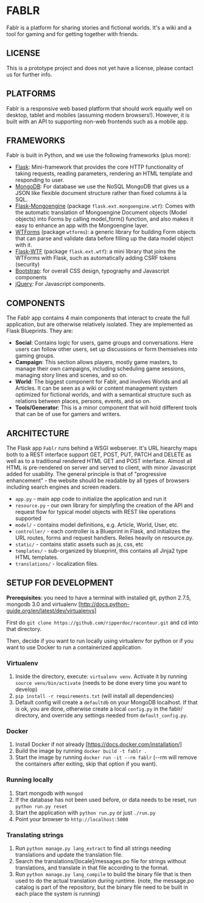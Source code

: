 # FABLR
Fablr is a platform for sharing stories and fictional worlds. It's a wiki and a tool for gaming and for getting together with friends.

## LICENSE
This is a prototype project and does not yet have a license, please contact us for further info.

## PLATFORMS
Fablr is a responsive web based platform that should work equally well on desktop, tablet and mobiles (assuming modern browsers!). However, it is built with an API to supporting non-web frontends such as a mobile app.

## FRAMEWORKS
Fablr is built in Python, and we use the following frameworks (plus more):
* [Flask](http://flask.pocoo.org/): Mini-framework that provides the core HTTP functionality of taking requests, reading parameters, rendering an HTML template and responding to user.
* [MongoDB](http://www.mongodb.org/): For database we use the NoSQL MongoDB that gives us a JSON like flexible document structure rather than fixed columns à la SQL.
* [Flask-Mongoengine](http://mongoengine.org/) (package `flask.ext.mongoengine.wtf`): Comes with the automatic translation of Mongoengine Document objects (Model objects) into Forms by calling model_form() function, and also makes it easy to enhance an app with the Mongoengine layer.
* [WTForms](http://wtforms.readthedocs.org/en/1.0.5/) (package `wtforms`): a generic library for building Form objects that can parse and validate data before filling up the data model object with it.
* [Flask-WTF](https://flask-wtf.readthedocs.org/en/latest/) (package `flask.ext.wtf`): a mini library that joins the WTForms with Flask, such as automatically adding CSRF tokens (security)
* [Bootstrap](http://getbootstrap.com/): for overall CSS design, typography and Javascript components
* [jQuery](http://jquery.com/): For Javascript components.

## COMPONENTS
The Fablr app contains 4 main components that interact to create the full application, but are otherwise relatively isolated. They are implemented as Flask Blueprints. They are:
* **Social**: Contains logic for users, game groups and conversations. Here users can follow other users, set up discussions or form themselves into gaming groups.
* **Campaign**: This section allows players, mostly game masters, to manage their own campaigns, including scheduling game sessions, managing story lines and scenes, and so on.
* **World**: The biggest component for Fablr, and involves Worlds and all Articles. It can be seen as a wiki or content management system optimized for fictional worlds, and with a semantical structure such as relations between places, persons, events, and so on.
* **Tools/Generator**: This is a minor component that will hold different tools that can be of use for gamers and writers.

## ARCHITECTURE
The Flask app `Fablr` runs behind a WSGI webserver. It's URL hiearchy maps both to a REST interface support GET, POST, PUT, PATCH and DELETE as well as to a traditional rendered HTML GET and POST interface. Almost all HTML is pre-rendered on server and served to client, with minor Javascript added for usability. The general principle is that of "progressive enhancement" - the website should be readable by all types of browsers including search engines and screen readers.
* `app.py` - main app code to initialize the application and run it
* `resource.py` - our own library for simplyfing the creation of the API and request flow for typical model objects with REST like operations supported
* `model/` - contains model definitions, e.g. Article, World, User, etc.
* `controller/` - each controller is a Blueprint in Flask, and initializes the URL routes, forms and request handlers. Relies heavily on resource.py.
* `static/` - contains static assets such as js, css, etc
* `templates/` - sub-organized by blueprint, this contains all Jinja2 type HTML templates.
* `translations/` - localization files.

## SETUP FOR DEVELOPMENT
**Prerequisites**: you need to have a terminal with installed git, python 2.7.5, mongodb 3.0 and virtualenv [http://docs.python-guide.org/en/latest/dev/virtualenvs]

First do `git clone https://github.com/ripperdoc/raconteur.git` and cd into that directory.

Then, decide if you want to run locally using virtualenv for python or if you want to use Docker to run a containerized application.

### Virtualenv
1. Inside the directory, execute:  `virtualenv venv`. Activate it by running `source venv/bin/activate` (needs to be done every time you want to develop)
2. `pip install -r requirements.txt` (will install all dependencies)
3. Default config will create a `defaultdb` on your MongoDB localhost. If that is ok, you are done, otherwise create a local `config.py` in the fablr/ directory, and override any settings needed from `default_config.py`.

### Docker
1. Install Docker if not already [https://docs.docker.com/installation/]
2. Build the image by running `docker build -t fablr .`
3. Start the image by running `docker run -it --rm fablr` (--rm will remove the containers after exiting, skip that option if you want).

### Running locally
1. Start mongodb with `mongod`
2. If the database has not been used before, or data needs to be reset, run `python run.py reset`
3. Start the application with `python run.py` or just `./run.py`
4. Point your browser to `http://localhost:5000`

### Translating strings
1. Run `python manage.py lang_extract` to find all strings needing translations and update the translation file.
2. Search the translations/[locale]/messages.po file for strings without translations, and translate in that file according to the format.
3. Run `python manage.py lang_compile` to build the binary file that is then used to do the actual translation during runtime. (note, the message.po catalog is part of the repository, but the binary file need to be built in each place the system is running)